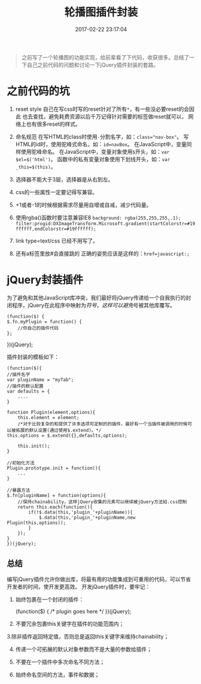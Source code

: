 ﻿---
title: 轮播图插件封装
date: 2017-02-22 23:17:04
tags: jQuery
---
> 之前写了一个轮播图的功能实现，给前辈看了下代码，收获很多。总结了一下自己之前代码的问题和讨论一下jQuery插件封装的套路。

# 之前代码的坑
 1. reset style
    自己在写css时写的reset针对了所有`*`，有一些没必要reset的会因此    也去查找，避免耗费资源以后千万记得针对需要的标签做reset就可以，    网络上也有很多reset的样式。

 2. 命名规范
    在写HTML的class时使用`-`分割名字，如：`class="nav-box"`。
    写HTML的id时，使用驼峰式命名，如：`id=navBox`。
    在JavaScript中，变量同样使用驼峰命名。
    在JavaScript中，变量对象使用`$`开头，如：`var $el=$('html')`。
    函数中的私有变量对象使用下划线开头，如：`var _this=$(this)`。

 3. 选择器不能大于3层，选择器是从右到左。
 
 4. css的一些属性一定要记得写兼容。
 
 5. +1或者-1的时候根据需求尽量用自增或自减，减少代码量。
 
 6. 使用rgba()函数时要注意兼容IE8
 `background: rgba(255,255,255,.1);
filter:progid:DXImageTransform.Microsoft.gradient(startColorstr=#19ffffff,endColorstr=#19ffffff);`

 7. link type=text/css 已经不用写了。
 
 8. 还有a标签里放#会直接跳的
    正确的姿势应该是这样的：`href=javascript:;`

# jQuery封装插件

 为了避免和其他JavaScript库冲突，我们最好将jQuery传递给一个自我执行的封闭程序，jQuery在此程序中映射为$符号，这样可以避免$号被其他库覆写。
 

    (function($) {
    $.fn.m​​yPlugin = function() {
        //你自己的插件代码
    };
})(jQuery);

插件封装的模板如下：

    (function($){ 
    //插件名字
	var pluginName = "myTab";
	//插件的默认配置
	var defaults = {
		....
	}

	function Plugin(element,options){
		this.element = element;
		/*对于比较复杂的和提供了许多选项可定制的的插件，最好有一个当插件被调用的时候可以被拓展的默认设置(通过使用$.extend)。*/
    this.options = $.extend({},defaults,options);

		this.init();
	}
	
	//初始化方法
	Plugin.prototype.init = function(){
        ...
	}
	
	//暴露方法
	$.fn[pluginName] = function(options){
	    //保持chainability，这样jQuery收集的元素可以继续被jQuery方法如.css控制
		return this.each(function(){
			if(!$.data(this,'plugin_'+pluginName)){
				$.data(this,'plugin_'+pluginName,new Plugin(this,options));
			}
		});
	}
    })(jQuery);

## 总结

编写jQuery插件允许你做出库，将最有用的功能集成到可重用的代码，可以节省开发者的时间，使开发更高效。 开发jQuery插件时，要牢记：

 1. 始终包裹在一个封闭的插件：

    (function($) {
       /* plugin goes here */
    })(jQuery);

 2. 不要冗余包裹this关键字在插件的功能范围内；

 3.除非插件返回特定值，否则总是返回this关键字来维持chainability；

 4. 传递一个可拓展的默认对象参数而不是大量的参数给插件；

 5. 不要在一个插件中多次命名不同方法；

 6. 始终命名空间的方法，事件和数据；
